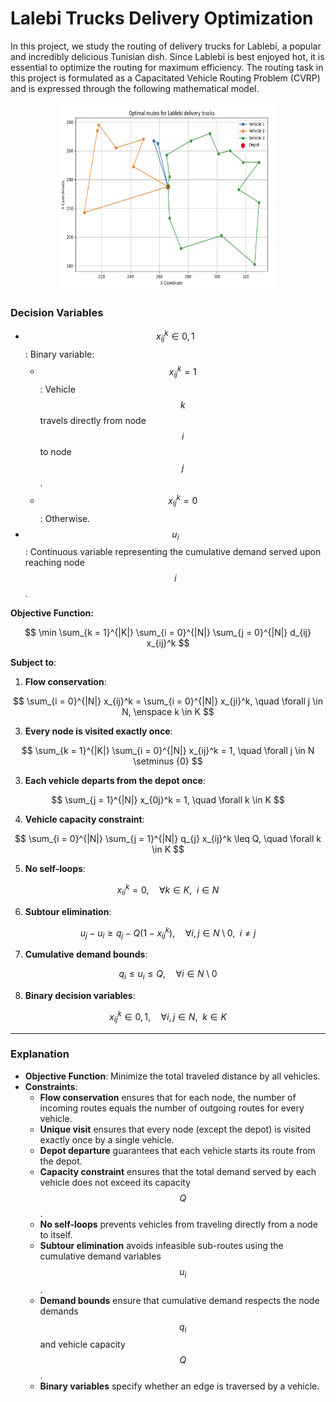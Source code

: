 # Lalebi Trucks Delivery Optimization
In this project, we study the routing of delivery trucks for Lablebi, a popular and incredibly delicious Tunisian dish. Since Lablebi is best enjoyed hot, it is essential to optimize the routing for maximum efficiency. The routing task in this project is formulated as a Capacitated Vehicle Routing Problem (CVRP) and is expressed through the following mathematical model.

<p align="center">
  <img src="img/routing.png" alt="Project Logo" width="350" height="300"/>
</p>

### Decision Variables

- $$x_{ij}^k \in {0, 1}$$: Binary variable:
  - $$x_{ij}^k = 1$$: Vehicle $$k$$ travels directly from node $$i$$ to node $$j$$.
  - $$x_{ij}^k = 0$$: Otherwise.
- $$u_i$$: Continuous variable representing the cumulative demand served upon reaching node $$i$$.

**Objective Function:**

$$
\min \sum_{k = 1}^{|K|} \sum_{i = 0}^{|N|} \sum_{j = 0}^{|N|} d_{ij} x_{ij}^k
$$

**Subject to**:

1. **Flow conservation**:

$$
\sum_{i = 0}^{|N|} x_{ij}^k = \sum_{i = 0}^{|N|} x_{ji}^k, \quad \forall j \in N, \enspace k \in K
$$


3. **Every node is visited exactly once**:

$$
\sum_{k = 1}^{|K|} \sum_{i = 0}^{|N|} x_{ij}^k = 1, \quad \forall j \in N \setminus {0}
$$

3. **Each vehicle departs from the depot once**:

$$
\sum_{j = 1}^{|N|} x_{0j}^k = 1, \quad \forall k \in K
$$

4. **Vehicle capacity constraint**:

$$
\sum_{i = 0}^{|N|} \sum_{j = 1}^{|N|} q_{j} x_{ij}^k \leq Q, \quad \forall k \in K
$$

5. **No self-loops**:

$$
x_{ii}^k = 0, \quad \forall k \in K, \enspace i \in N
$$

6. **Subtour elimination**:

$$
u_{j} - u_{i} \geq q_{j} - Q(1 - x_{ij}^k), \quad \forall i, j \in N \setminus {0}, \enspace i \neq j
$$

7. **Cumulative demand bounds**:

$$
q_{i} \leq u_{i} \leq Q, \quad \forall i \in N \setminus {0}
$$

8. **Binary decision variables**:

$$
x_{ij}^k \in {0, 1}, \quad \forall i, j \in N, \enspace k \in K
$$

---

### Explanation

* **Objective Function**: Minimize the total traveled distance by all vehicles.
* **Constraints**:
  - **Flow conservation** ensures that for each node, the number of incoming routes equals the number of outgoing routes for every vehicle.
  - **Unique visit** ensures that every node (except the depot) is visited exactly once by a single vehicle.
  - **Depot departure** guarantees that each vehicle starts its route from the depot.
  - **Capacity constraint** ensures that the total demand served by each vehicle does not exceed its capacity $$Q$$.
  - **No self-loops** prevents vehicles from traveling directly from a node to itself.
  - **Subtour elimination** avoids infeasible sub-routes using the cumulative demand variables $$u_i$$.
  - **Demand bounds** ensure that cumulative demand respects the node demands $$q_i$$ and vehicle capacity $$Q$$.
  - **Binary variables** specify whether an edge is traversed by a vehicle.
